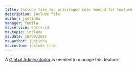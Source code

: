 ```yaml
---
title: Include file for privileged role needed for feature
description: include file
author: justinha
manager: femila
ms.service: entra-id
ms.topic: include
ms.date: 10/03/2024
ms.author: justinha
ms.custom: include file
---
```


A [Global Administrator](~/identity/role-based-access-control/permissions-reference.md#global-administrator) is needed to manage this feature.